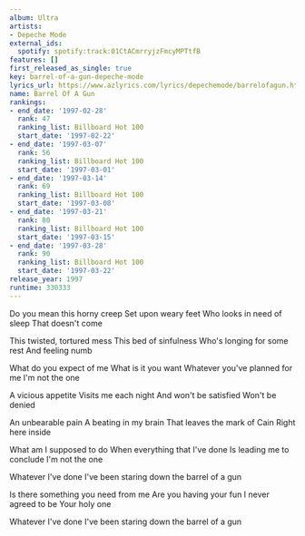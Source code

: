 ```yaml
---
album: Ultra
artists:
- Depeche Mode
external_ids:
  spotify: spotify:track:01CtACmrryjzFmcyMPTtfB
features: []
first_released_as_single: true
key: barrel-of-a-gun-depeche-mode
lyrics_url: https://www.azlyrics.com/lyrics/depechemode/barrelofagun.html
name: Barrel Of A Gun
rankings:
- end_date: '1997-02-28'
  rank: 47
  ranking_list: Billboard Hot 100
  start_date: '1997-02-22'
- end_date: '1997-03-07'
  rank: 56
  ranking_list: Billboard Hot 100
  start_date: '1997-03-01'
- end_date: '1997-03-14'
  rank: 69
  ranking_list: Billboard Hot 100
  start_date: '1997-03-08'
- end_date: '1997-03-21'
  rank: 80
  ranking_list: Billboard Hot 100
  start_date: '1997-03-15'
- end_date: '1997-03-28'
  rank: 90
  ranking_list: Billboard Hot 100
  start_date: '1997-03-22'
release_year: 1997
runtime: 330333
---
```

Do you mean this horny creep
Set upon weary feet
Who looks in need of sleep
That doesn't come

This twisted, tortured mess
This bed of sinfulness
Who's longing for some rest
And feeling numb

What do you expect of me
What is it you want
Whatever you've planned for me
I'm not the one

A vicious appetite
Visits me each night
And won't be satisfied
Won't be denied

An unbearable pain
A beating in my brain
That leaves the mark of Cain
Right here inside

What am I supposed to do
When everything that I've done
Is leading me to conclude
I'm not the one

Whatever I've done
I've been staring down the barrel of a gun

Is there something you need from me
Are you having your fun
I never agreed to be
Your holy one

Whatever I've done
I've been staring down the barrel of a gun
